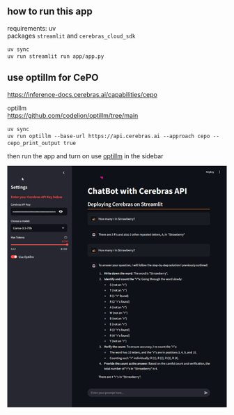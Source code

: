 ## how to run this app

requirements: uv  
packages `streamlit` and `cerebras_cloud_sdk`

```shell
uv sync
uv run streamlit run app/app.py
```


##  use optillm for CePO
https://inference-docs.cerebras.ai/capabilities/cepo  

optillm  
https://github.com/codelion/optillm/tree/main

```shell
uv sync
uv run optillm --base-url https://api.cerebras.ai --approach cepo --cepo_print_output true
```

then run the app and turn on use [optillm](https://github.com/codelion/optillm/tree/main) in the sidebar

![CePO](./CePO.png)

